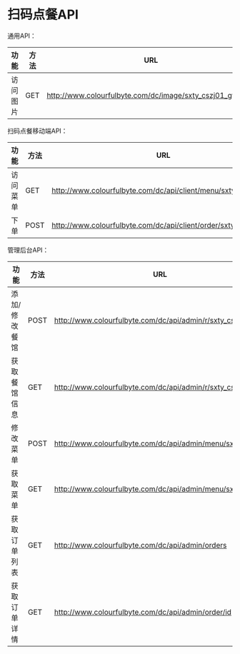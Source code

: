 # 扫码点餐API



通用API：

| 功能     | 方法 | URL                                                    |
| -------- | ---- | ------------------------------------------------------ |
| 访问图片 | GET  | http://www.colourfulbyte.com/dc/image/sxty_cszj01_gyr.jpeg       |



扫码点餐移动端API：

| 功能     | 方法 | URL                                                    |
| -------- | ---- | ------------------------------------------------------ |
| 访问菜单 | GET  | http://www.colourfulbyte.com/dc/api/client/menu/sxty_cszj01/t01  |
| 下单     | POST | http://www.colourfulbyte.com/dc/api/client/order/sxty_cszj01/t01 |



管理后台API：

| 功能          | 方法 | URL                                                        |
| ------------- | ---- | ---------------------------------------------------------- |
| 添加/修改餐馆 | POST | http://www.colourfulbyte.com/dc/api/admin/r/sxty_cszj01    |
| 获取餐馆信息  | GET  | http://www.colourfulbyte.com/dc/api/admin/r/sxty_cszj01    |
| 修改菜单      | POST | http://www.colourfulbyte.com/dc/api/admin/menu/sxty_cszj01 |
| 获取菜单      | GET  | http://www.colourfulbyte.com/dc/api/admin/menu/sxty_cszj01 |
|获取订单列表|GET|http://www.colourfulbyte.com/dc/api/admin/orders|
|获取订单详情|GET|http://www.colourfulbyte.com/dc/api/admin/order/id|
